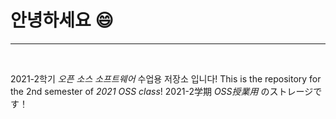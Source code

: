 # 안녕하세요 :smile:
------------------------------------------------------------------
<br><p>
  2021-2학기 *오픈 소스 소프트웨어* 수업용 저장소 입니다!
  This is the repository for the 2nd semester of _2021 OSS class_!
  2021-2学期 _OSS授業用_ のストレージです！
</p><br>
